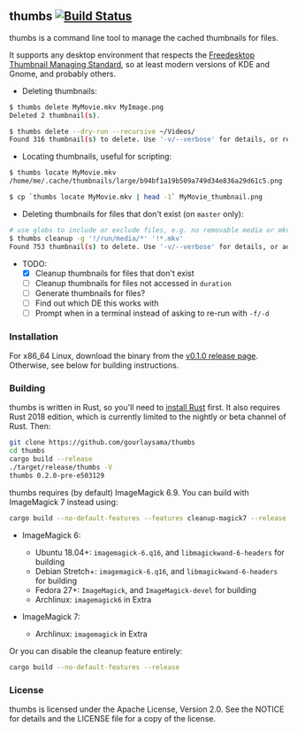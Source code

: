 thumbs [![Build Status](https://travis-ci.org/gourlaysama/thumbs.svg?branch=master)](https://travis-ci.org/gourlaysama/thumbs)
-------------
thumbs is a command line tool to manage the cached thumbnails for files.

It supports any desktop environment that respects the
[Freedesktop Thumbnail Managing Standard][2], so at least modern versions of KDE
and Gnome, and probably others.

 - Deleting thumbnails:

```sh
$ thumbs delete MyMovie.mkv MyImage.png
Deleted 2 thumbnail(s).

$ thumbs delete --dry-run --recursive ~/Videos/
Found 316 thumbnail(s) to delete. Use '-v/--verbose' for details, or remove '-d/--dry-run' to delete them.

```

 - Locating thumbnails, useful for scripting:

```sh
$ thumbs locate MyMovie.mkv
/home/me/.cache/thumbnails/large/b94bf1a19b509a749d34e836a29d61c5.png

$ cp `thumbs locate MyMovie.mkv | head -1` MyMovie_thumbnail.png

```

 - Deleting thumbnails for files that don't exist (on `master` only):

 ```sh
# use globs to include or exclude files, e.g. no removable media or mkv files
$ thumbs cleanup -g '!/run/media/*' '!*.mkv'
Found 753 thumbnail(s) to delete. Use '-v/--verbose' for details, or add '-f/--force' to delete them.
 ```

 - TODO:
   - [x] Cleanup thumbnails for files that don't exist
   - [ ] Cleanup thumbnails for files not accessed in `duration`
   - [ ] Generate thumbnails for files?
   - [ ] Find out which DE this works with
   - [ ] Prompt when in a terminal instead of asking to re-run with `-f/-d`

### Installation

For x86_64 Linux, download the binary from the [v0.1.0 release page][3]. Otherwise, see below for building instructions.

### Building

thumbs is written in Rust, so you'll need to [install Rust][1] first. It
also requires Rust 2018 edition, which is currently limited to the nightly or
beta channel of Rust. Then:

```sh
git clone https://github.com/gourlaysama/thumbs
cd thumbs
cargo build --release
./target/release/thumbs -V
thumbs 0.2.0-pre-e503129
```

thumbs requires (by default) ImageMagick 6.9. You can build with ImageMagick 7 instead using:
```sh
cargo build --no-default-features --features cleanup-magick7 --release
```

 - ImageMagick 6:
   - Ubuntu 18.04+: `imagemagick-6.q16`, and `libmagickwand-6-headers` for building
   - Debian Stretch+: `imagemagick-6.q16`, and `libmagickwand-6-headers` for building
   - Fedora 27+: `ImageMagick`, and `ImageMagick-devel` for building
   - Archlinux: `imagemagick6` in Extra
   
 - ImageMagick 7:
   - Archlinux: `imagemagick` in Extra

Or you can disable the cleanup feature entirely:
```sh
cargo build --no-default-features --release
```

### License

thumbs is licensed under the Apache License, Version 2.0. See the NOTICE for details
and the LICENSE file for a copy of the license.

[1]: https://www.rust-lang.org
[2]: https://specifications.freedesktop.org/thumbnail-spec/latest/
[3]: https://github.com/gourlaysama/thumbs/releases/tag/v0.1.0